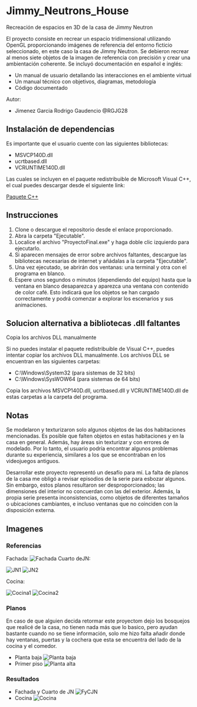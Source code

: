 # Jimmy_Neutrons_House
Recreación de espacios en 3D de la casa de Jimmy Neutron

El proyecto consiste en recrear un espacio tridimensional utilizando OpenGL proporcionando imágenes de referencia del entorno ficticio seleccionado, en este caso la casa de Jimmy Neutron. Se debieron recrear al menos siete objetos de la imagen de referencia con precisión y crear una ambientación coherente. Se incluyó documentación en español e inglés:
- Un manual de usuario detallando las interacciones en el ambiente virtual
- Un manual técnico con objetivos, diagramas, metodología
- Código documentado

Autor: 
- Jimenez Garcia Rodrigo Gaudencio @RGJG28

## Instalación de dependencias
Es importante que el usuario cuente con las siguientes bibliotecas:
- MSVCP140D.dll
- ucrtbased.dll
- VCRUNTIME140D.dll

Las cuales se incluyen en el paquete redistribuible de Microsoft Visual C++, el cual puedes descargar desde el siguiente link:

[Paquete C++](https://learn.microsoft.com/en-us/cpp/windows/latest-supported-vc-redist?view=msvc-170)

## Instrucciones
1. Clone o descargue el repositorio desde el enlace proporcionado.
2. Abra la carpeta "Ejecutable".
3. Localice el archivo "ProyectoFinal.exe" y haga doble clic izquierdo para ejecutarlo.
4. Si aparecen mensajes de error sobre archivos faltantes, descargue las bibliotecas necesarias de internet y añádalas a la carpeta "Ejecutable".
5. Una vez ejecutado, se abrirán dos ventanas: una terminal y otra con el programa en blanco.
6. Espere unos segundos o minutos (dependiendo del equipo) hasta que la ventana en blanco desaparezca y aparezca una ventana con contenido de color café. Esto indicará que los objetos se han cargado correctamente y podrá comenzar a explorar los escenarios y sus animaciones.

## Solucion alternativa a bibliotecas .dll faltantes
Copia los archivos DLL manualmente

Si no puedes instalar el paquete redistribuible de Visual C++, puedes intentar copiar los archivos DLL manualmente. Los archivos DLL se encuentran en las siguientes carpetas:

- C:\Windows\System32 (para sistemas de 32 bits)
- C:\Windows\SysWOW64 (para sistemas de 64 bits)
  
Copia los archivos MSVCP140D.dll, ucrtbased.dll y VCRUNTIME140D.dll de estas carpetas a la carpeta del programa.
## Notas

Se modelaron y texturizaron solo algunos objetos de las dos habitaciones mencionadas. Es posible que falten objetos en estas habitaciones y en la casa en general. Además, hay áreas sin texturizar y con errores de modelado. Por lo tanto, el usuario podría encontrar algunos problemas durante su experiencia, similares a los que se encontraban en los videojuegos antiguos.

Desarrollar este proyecto representó un desafío para mí. La falta de planos de la casa me obligó a revisar episodios de la serie para esbozar algunos. Sin embargo, estos planos resultaron ser desproporcionados; las dimensiones del interior no concuerdan con las del exterior. Además, la propia serie presenta inconsistencias, como objetos de diferentes tamaños o ubicaciones cambiantes, e incluso ventanas que no coinciden con la disposición externa.

## Imagenes
### Referencias
Fachada:
![Fachada](https://github.com/RGJG28/Jimmy_Neutrons_House/blob/main/Images/house.png)
Cuarto deJN:

![JN1](https://github.com/RGJG28/Jimmy_Neutrons_House/blob/main/Images/Jimmys_room_01.png)
![JN2](https://github.com/RGJG28/Jimmy_Neutrons_House/blob/main/Images/Jimmys_room_02.png)

Cocina:

![Cocina1](https://github.com/RGJG28/Jimmy_Neutrons_House/blob/main/Images/kitchen_01.png)
![Cocina2](https://github.com/RGJG28/Jimmy_Neutrons_House/blob/main/Images/kitchen_02.png)
### Planos
En caso de que alguien decida retormar este proyectom dejo los bosquejos que realicé de la casa, no tienen nada más que lo basico, pero ayudan bastante cuando no se tiene información, solo me hizo falta añadir donde hay ventanas, puertas y la cochera que esta se encuentra del lado de la cocina y el comedor.
- Planta baja
![Planta baja](https://github.com/RGJG28/Jimmy_Neutrons_House/blob/main/Images/Plano_pb.png)
- Primer piso
![Planta alta](https://github.com/RGJG28/Jimmy_Neutrons_House/blob/main/Images/Plano_pa.png)
### Resultados
- Fachada y Cuarto de JN
![FyCJN](https://github.com/RGJG28/Jimmy_Neutrons_House/blob/main/Images/results_01.png)
- Cocina
![Cocina](https://github.com/RGJG28/Jimmy_Neutrons_House/blob/main/Images/results_02.png)
